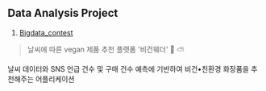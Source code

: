 ## Data Analysis Project

1) [Bigdata_contest](https://github.com/zungin/DataAnalysis/tree/master/bigdata_contest)
> 날씨에 따른 vegan 제품 추천 플랫폼 '비건웨더' 🌿 ⛅️ <br>

 날씨 데이터와 SNS 언급 건수 및 구매 건수 예측에 기반하여 비건•친환경 화장품을 추천해주는 어플리케이션

